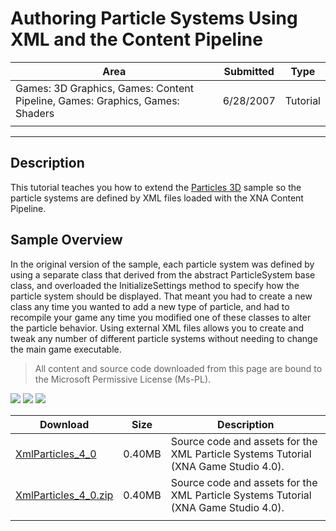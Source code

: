 # Authoring Particle Systems Using XML and the Content Pipeline

|Area|Submitted|Type|
|-|-|-|
Games: 3D Graphics, Games: Content Pipeline, Games: Graphics, Games: Shaders|6/28/2007|Tutorial|
||||

---

## Description

This tutorial teaches you how to extend the [Particles 3D](https://github.com/simondarksidej/XNAGameStudio/wiki/Particles_3D) sample so the particle systems are defined by XML files loaded with the XNA Content Pipeline.

## Sample Overview

In the original version of the sample, each particle system was defined by using a separate class that derived from the abstract ParticleSystem base class, and overloaded the InitializeSettings method to specify how the particle system should be displayed. That meant you had to create a new class any time you wanted to add a new type of particle, and had to recompile your game any time you modified one of these classes to alter the particle behavior. Using external XML files allows you to create and tweak any number of different particle systems without needing to change the main game executable.

> All content and source code downloaded from this page are bound to the Microsoft Permissive License (Ms-PL).

![](https://github.com/simondarksidej/XNAGameStudio/blob/master/Images/XNA_Particle3D_01_small.jpg?raw=true)
![](https://github.com/simondarksidej/XNAGameStudio/blob/master/Images/XNA_Particle3D_02_small.jpg?raw=true)
![](https://github.com/simondarksidej/XNAGameStudio/blob/master/Images/XNA_Particle3D_03_small.jpg?raw=true)

Download | Size | Description
---|---|---|
[XmlParticles_4_0](https://github.com/simondarksidej/XNAGameStudio/tree/master/Samples/XmlParticles_4_0) | 0.40MB | Source code and assets for the XML Particle Systems Tutorial (XNA Game Studio 4.0).
[XmlParticles_4_0.zip](https://github.com/simondarksidej/XNAGameStudioZips/raw/zips/XmlParticles_4_0.zip) | 0.40MB | Source code and assets for the XML Particle Systems Tutorial (XNA Game Studio 4.0).
||||
